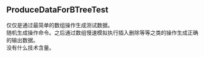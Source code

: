 ## ProduceDataForBTreeTest
仅仅是通过最简单的数组操作生成测试数据。  
随机生成操作命令。之后通过数组慢速模拟执行插入删除等等之类的操作生成正确的输出数据。  
没有什么技术含量。  